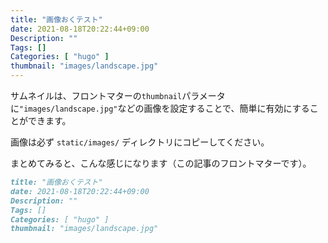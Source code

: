 ```yaml
---
title: "画像おくテスト"
date: 2021-08-18T20:22:44+09:00
Description: ""
Tags: []
Categories: [ "hugo" ]
thumbnail: "images/landscape.jpg"
---
```


サムネイルは、フロントマターの`thumbnail`パラメータに`"images/landscape.jpg"`などの画像を設定することで、簡単に有効にすることができます。

<!--more-->

画像は必ず `static/images/` ディレクトリにコピーしてください。

まとめてみると、こんな感じになります（この記事のフロントマターです）。

```md
title: "画像おくテスト"
date: 2021-08-18T20:22:44+09:00
Description: ""
Tags: []
Categories: [ "hugo" ]
thumbnail: "images/landscape.jpg"
```
